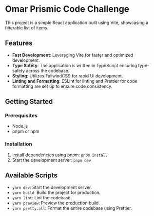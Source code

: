 # Omar Prismic Code Challenge

This project is a simple React application built using Vite, showcasing a filterable list of items.

## Features

- **Fast Development**: Leveraging Vite for faster and optimized development.
- **Type Safety**: The application is written in TypeScript ensuring type-safety across the codebase.
- **Styling**: Utilizes TailwindCSS for rapid UI development.
- **Linting and Formatting**: ESLint for linting and Prettier for code formatting are set up to ensure code consistency.

## Getting Started

### Prerequisites

- Node.js
- pnpm or npm

### Installation

1. Install dependencies using pnpm: `pnpm install`
2. Start the development server: `pnpm dev`


## Available Scripts

- `yarn dev`: Start the development server.
- `yarn build`: Build the project for production.
- `yarn lint`: Lint the codebase.
- `yarn preview`: Preview the production build.
- `yarn pretty:all`: Format the entire codebase using Prettier.
